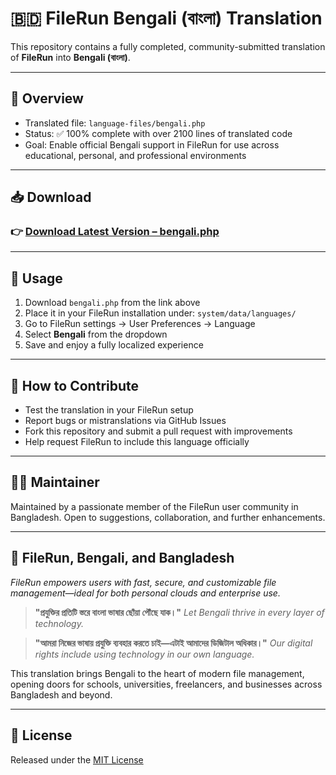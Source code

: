 # 🇧🇩 FileRun Bengali (বাংলা) Translation

This repository contains a fully completed, community-submitted translation of **FileRun** into **Bengali (বাংলা)**.

---

## 📌 Overview

* Translated file: `language-files/bengali.php`
* Status: ✅ 100% complete with over 2100 lines of translated code
* Goal: Enable official Bengali support in FileRun for use across educational, personal, and professional environments

---

## 📥 Download

### 👉 [Download Latest Version – bengali.php](https://github.com/rokibulroni/filerun-bangla/releases/download/v.1.1/bengali.php)

---

## 🚀 Usage

1. Download `bengali.php` from the link above
2. Place it in your FileRun installation under:
   `system/data/languages/`
3. Go to FileRun settings → User Preferences → Language
4. Select **Bengali** from the dropdown
5. Save and enjoy a fully localized experience

---

## 💬 How to Contribute

* Test the translation in your FileRun setup
* Report bugs or mistranslations via GitHub Issues
* Fork this repository and submit a pull request with improvements
* Help request FileRun to include this language officially

---

## 🧑‍💻 Maintainer

Maintained by a passionate member of the FileRun user community in Bangladesh.
Open to suggestions, collaboration, and further enhancements.

---

## 🌟 FileRun, Bengali, and Bangladesh

*FileRun empowers users with fast, secure, and customizable file management—ideal for both personal clouds and enterprise use.*

> **"প্রযুক্তির প্রতিটি স্তরে বাংলা ভাষার ছোঁয়া পৌঁছে যাক।"**
> *Let Bengali thrive in every layer of technology.*

> **"আমরা নিজের ভাষায় প্রযুক্তি ব্যবহার করতে চাই—এটাই আমাদের ডিজিটাল অধিকার।"**
> *Our digital rights include using technology in our own language.*

This translation brings Bengali to the heart of modern file management, opening doors for schools, universities, freelancers, and businesses across Bangladesh and beyond.

---

## 📄 License

Released under the [MIT License](LICENSE)

 
